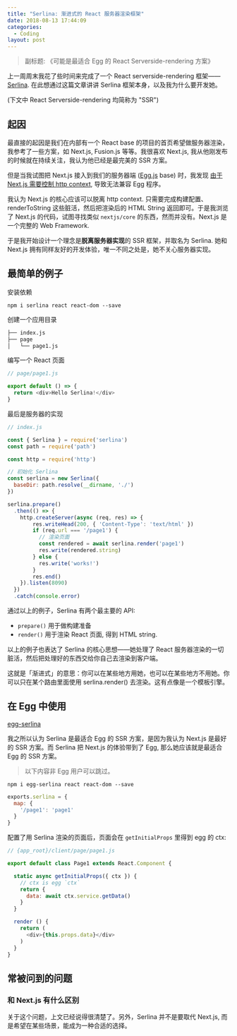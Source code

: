 ```yaml
---
title: "Serlina: 渐进式的 React 服务器渲染框架"
date: 2018-08-13 17:44:09
categories:
  - Coding
layout: post
---
```


> 副标题: 《可能是最适合 Egg 的 React Serverside-rendering 方案》

上一周周末我花了些时间来完成了一个 React serverside-rendering 框架——[Serlina](https://github.com/djyde/serlina). 在此想通过这篇文章讲讲 Serlina 框架本身，以及我为什么要开发她。

(下文中 React Serverside-rendering 均简称为 "SSR")

## 起因

最直接的起因是我们在内部有一个 React base 的项目的首页希望做服务器渲染，我参考了一些方案，如 Next.js, Fusion.js 等等。我很喜欢 Next.js, 我从他刚发布的时候就在持续关注，我认为他已经是最完美的 SSR 方案。

但是当我试图把 Next.js 接入到我们的服务器端 ([Egg.js](https://eggjs.org) base) 时，我发现 [由于 Next.js 需要控制 http context](https://github.com/eggjs/egg/issues/328), 导致无法兼容 Egg 程序。

我认为 Next.js 的核心应该可以脱离 http context. 只需要完成构建配置、renderToString 这些脏活，然后把渲染后的 HTML String 返回即可。于是我浏览了 Next.js 的代码，试图寻找类似 `nextjs/core` 的东西，然而并没有。Next.js 是一个完整的 Web Framework.

于是我开始设计一个理念是**脱离服务器实现**的 SSR 框架，并取名为 Serlina. 她和 Next.js 拥有同样友好的开发体验，唯一不同之处是，她不关心服务器实现。

## 最简单的例子

安装依赖

```
npm i serlina react react-dom --save
```

创建一个应用目录

```bash
├── index.js
├── page
│   └── page1.js
```

编写一个 React 页面

```js
// page/page1.js

export default () => {
  return <div>Hello Serlina!</div>
}
```

最后是服务器的实现

```js
// index.js

const { Serlina } = require('serlina')
const path = require('path')

const http = require('http')

// 初始化 Serlina
const serlina = new Serlina({
  baseDir: path.resolve(__dirname, './')
})

serlina.prepare()
  .then(() => {
    http.createServer(async (req, res) => {
        res.writeHead(200, { 'Content-Type': 'text/html' })
        if (req.url === '/page1') {
          // 渲染页面
          const rendered = await serlina.render('page1')
          res.write(rendered.string)
        } else {
          res.write('works!')
        }
        res.end()
    }).listen(8090)
  })
  .catch(console.error)
```

通过以上的例子，Serlina 有两个最主要的 API:

- `prepare()` 用于做构建准备
- `render()` 用于渲染 React 页面, 得到 HTML string.

以上的例子也表达了 Serlina 的核心思想——她处理了 React 服务器渲染的一切脏活，然后把处理好的东西交给你自己去渲染到客户端。

这就是「渐进式」的意思：你可以在某些地方用她，也可以在某些地方不用她。你可以只在某个路由里面使用 serlina.render() 去渲染。这有点像是一个模板引擎。

## 在 Egg 中使用

[egg-serlina](https://github.com/serlina-community/egg-serlina)

我之所以认为 Serlina 是最适合 Egg 的 SSR 方案，是因为我认为 Next.js 是最好的 SSR 方案。而 Serlina 把 Next.js 的体验带到了 Egg, 那么她应该就是最适合 Egg 的 SSR 方案。

> 以下内容非 Egg 用户可以跳过。

```
npm i egg-serlina react react-dom --save
```

```js
exports.serlina = {
  map: {
    '/page1': 'page1'
  }
}
```

配置了用 Serlina 渲染的页面后，页面会在 `getInitialProps` 里得到 egg 的 ctx:

```js
// {app_root}/client/page/page1.js

export default class Page1 extends React.Component {

  static async getInitialProps({ ctx }) {
    // ctx is egg `ctx`
    return {
      data: await ctx.service.getData()
    }
  }

  render () {
    return (
      <div>{this.props.data}</div>
    )
  }
}
```

## 常被问到的问题

### 和 Next.js 有什么区别

关于这个问题，上文已经说得很清楚了。另外，Serlina 并不是要取代 Next.js, 而是希望在某些场景，能成为一种合适的选择。
